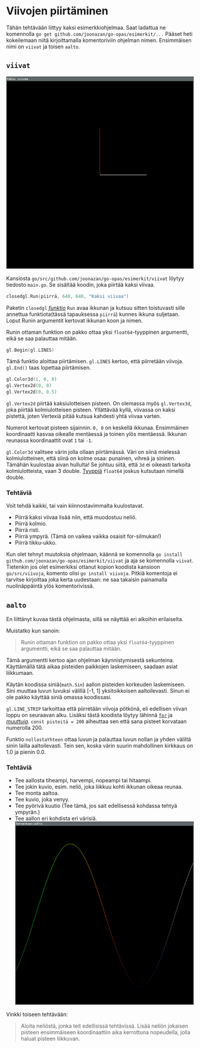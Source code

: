 # Viivojen piirtäminen

Tähän tehtävään liittyy kaksi esimerkkiohjelmaa. Saat ladattua ne komennolla `go get github.com/joonazan/go-opas/esimerkit/...` Pääset heti kokeilemaan niitä kirjoittamalla komentoriviin ohjelman nimen. Ensimmäisen nimi on `viivat` ja toisen `aalto`.

## `viivat`

![kuva ohjelmasta käynnissä](viivat.png)

Kansiosta `go/src/github.com/joonazan/go-opas/esimerkit/viivat` löytyy tiedosto `main.go`. Se sisältää koodin, joka piirtää kaksi viivaa.

```Go
closedgl.Run(piirrä, 640, 640, "Kaksi viivaa")
```

Paketin `closedgl` [_funktio_](../ohjeet/funktio.md) `Run` avaa ikkunan ja kutsuu sitten toistuvasti sille annettua funktiota(tässä tapauksessa `piirrä`) kunnes ikkuna suljetaan. Loput Runin argumentit kertovat ikkunan koon ja nimen.

Runin ottaman funktion on pakko ottaa yksi `float64`-tyyppinen argumentti, eikä se saa palauttaa mitään.

```Go
gl.Begin(gl.LINES)
```

Tämä funktio aloittaa piirtämisen. `gl.LINES` kertoo, että piirretään viivoja. `gl.End()` taas lopettaa piirtämisen.

```Go
gl.Color3d(1, 0, 0)
gl.Vertex2d(0, 0)
gl.Vertex2d(0, 0.5)
```

`gl.Vertex2d` piirtää kaksiulotteisen pisteen. On olemassa myös `gl.Vertex3d`, joka piirtää kolmiulotteisen pisteen. Yllättävää kyllä, viivassa on kaksi pistettä, joten Vertexiä pitää kutsua kahdesti yhtä viivaa varten.

Numerot kertovat pisteen sijainnin. `0, 0` on keskellä ikkunaa. Ensimmäinen koordinaatti kasvaa oikealle mentäessä ja toinen ylös mentäessä. Ikkunan reunassa koordinaattit ovat `1` tai `-1`.

`gl.Color3d` valitsee värin jolla ollaan piirtämässä. Väri on siinä mielessä kolmiulotteinen, että siinä on kolme osaa: punainen, vihreä ja sininen. Tämähän kuulostaa aivan hullulta! Se johtuu siitä, että `3d` ei oikeasti tarkoita kolmiulotteista, vaan 3 double. [Tyyppiä](../ohjeet/tyypit.md) `float64` joskus kutsutaan nimellä double.

### Tehtäviä
Voit tehdä kaikki, tai vain kiinnostavimmalta kuulostavat.

 - Piirrä kaksi viivaa lisää niin, että muodostuu neliö.
 - Piirrä kolmio.
 - Piirrä risti.
 - Piirrä ympyrä. (Tämä on vaikea vaikka osaisit for-silmukan!)
 - Piirrä tikku-ukko.

Kun olet tehnyt muutoksia ohjelmaan, käännä se komennolla `go install github.com/joonazan/go-opas/esimerkit/viivat` ja aja se komennolla `viivat`. Tietenkin jos olet esimerkiksi ottanut kopion koodista kansioon `go/src/viivoja`, komento olisi `go install viivoja`. Pitkiä komentoja ei tarvitse kirjoittaa joka kerta uudestaan: ne saa takaisin painamalla nuolinäppäintä ylös komentorivissä.

## `aalto`

En liittänyt kuvaa tästä ohjelmasta, sillä se näyttää eri aikoihin erilaiselta.

Muistatko kun sanoin:
> Runin ottaman funktion on pakko ottaa yksi `float64`-tyyppinen argumentti, eikä se saa palauttaa mitään.

Tämä argumentti kertoo ajan ohjelman käynnistymisestä sekunteina. Käyttämällä tätä aikaa pisteiden paikkojen laskemiseen, saadaan asiat liikkumaan.

Käytän koodissa siniä(`math.Sin`) aallon pisteiden korkeuden laskemiseen. Sini muuttaa luvun luvuksi välillä [-1, 1] yksitoikkoisen aaltoilevasti. Sinun ei ole pakko käyttää siniä omassa koodissasi.

`gl.LINE_STRIP` tarkoittaa että piirretään viivoja pötkönä, eli edellisen viivan loppu on seuraavan alku. Lisäksi tästä koodista löytyy lähinnä [`for`](../ohjeet/for.md) ja [_muuttuja_](../ohjeet/var.md). `const pisteitä = 200` aiheuttaa sen että sana pisteet korvataan numerolla 200.

Funktio `nollastaYhteen` ottaa luvun ja palauttaa luvun nollan ja yhden väliltä sinin lailla aaltoilevasti. Tein sen, koska värin suurin mahdollinen kirkkaus on 1.0 ja pienin 0.0.

### Tehtäviä

 - Tee aallosta tiheampi, harvempi, nopeampi tai hitaampi.
 - Tee jokin kuvio, esim. neliö, joka liikkuu kohti ikkunan oikeaa reunaa.
 - Tee monta aaltoa.
 - Tee kuvio, joka venyy.
 - Tee pyörivä kuutio (Tee tämä, jos sait edellisessä kohdassa tehtyä ympyrän.)
 - Tee aallon eri kohdista eri värisiä. ![sateenkaariaalto](sateenkaariaalto.png)

Vinkki toiseen tehtävään:
>Aloita neliöstä, jonka teit edellisissä tehtävissä. Lisää neliön jokaisen pisteen ensimmäiseen koordinaattiin aika kerrottuna nopeudella, jolla haluat pisteen liikkuvan.
